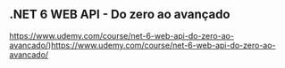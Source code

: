 ## .NET 6 WEB API - Do zero ao avançado

https://www.udemy.com/course/net-6-web-api-do-zero-ao-avancado/)https://www.udemy.com/course/net-6-web-api-do-zero-ao-avancado/
